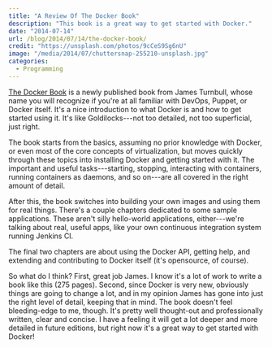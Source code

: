 ```yaml
---
title: "A Review Of The Docker Book"
description: "This book is a great way to get started with Docker."
date: "2014-07-14"
url: /blog/2014/07/14/the-docker-book/
credit: "https://unsplash.com/photos/9cCeS9Sg6nU"
image: "/media/2014/07/chuttersnap-255210-unsplash.jpg"
categories:
  - Programming
---
```


[The Docker Book](http://www.dockerbook.com/) is a newly published book from
James Turnbull, whose name you will recognize if you're at all familiar with
DevOps, Puppet, or Docker itself. It's a nice introduction to what Docker is and
how to get started using it. It's like Goldilocks---not too detailed, not too
superficial, just right.

The book starts from the basics, assuming no prior knowledge with Docker, or
even most of the core concepts of virtualization, but moves quickly through
these topics into installing Docker and getting started with it. The important
and useful tasks---starting, stopping, interacting with containers, running
containers as daemons, and so on---are all covered in the right amount of
detail.

After this, the book switches into building your own images and using them for
real things. There's a couple chapters dedicated to some sample applications.
These aren't silly hello-world applications, either---we're talking about
real, useful apps, like your own continuous integration system running Jenkins CI.

The final two chapters are about using the Docker API, getting help, and
extending and contributing to Docker itself (it's opensource, of course).

So what do I think? First, great job James. I know it's a lot of work to write a
book like this (275 pages). Second, since Docker is very new, obviously things
are going to change a lot, and in my opinion James has gone into just the right
level of detail, keeping that in mind. The book doesn't feel bleeding-edge to
me, though. It's pretty well thought-out and professionally written, clear and
concise. I have a feeling it will get a lot deeper and more detailed in future
editions, but right now it's a great way to get started with Docker!


